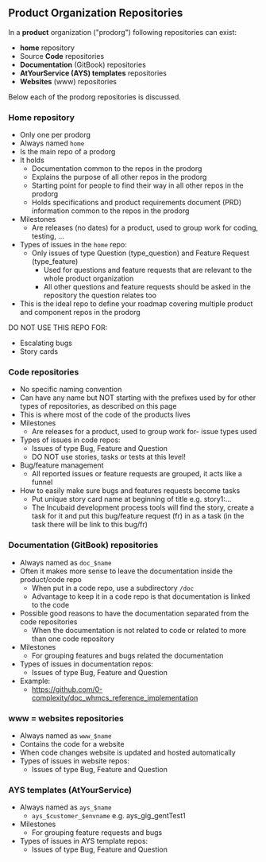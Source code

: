 ##  Product Organization Repositories

In a **product** organization ("prodorg") following repositories can exist:

- **home** repository
- Source **Code** repositories
- **Documentation** (GitBook) repositories
- **AtYourService (AYS) templates** repositories
- **Websites** (www) repositories

Below each of the prodorg repositories is discussed.


### Home repository

- Only one per prodorg
- Always named ```home```
- Is the main repo of a prodorg
- It holds 
  - Documentation common to the repos in the prodorg
  - Explains the purpose of all other repos in the prodorg
  - Starting point for people to find their way in all other repos in the prodorg
  - Holds specifications and product requirements document (PRD) information common to the repos in the prodorg
- Milestones
  - Are releases (no dates) for a product, used to group work for coding, testing, ...
- Types of issues in the ``home`` repo:
  - Only issues of type Question (type_question) and Feature Request (type_feature)
    - Used for questions and feature requests that are relevant to the whole product organization
    - All other questions and feature requests should be asked in the repository the question relates too 
- This is the ideal repo to define your roadmap covering multiple product and component repos in the prodorg

DO NOT USE THIS REPO FOR:
- Escalating bugs
- Story cards

  
### Code repositories

- No specific naming convention
- Can have any name but NOT starting with the prefixes used by for other types of repositories, as described on this page
- This is where most of the code of the products lives
- Milestones
  - Are releases for a product, used to group work for- issue types used
- Types of issues in code repos:
  - Issues of type Bug, Feature and Question
  - DO NOT use stories, tasks or tests at this level! 
- Bug/feature management
    - All reported issues or feature requests are grouped, it acts like a funnel    
- How to easily make sure bugs and features requests become tasks
  - Put unique story card name at beginning of title e.g. story1:...
  - The Incubaid development process tools will find the story, create a task for it and put this bug/feature request (fr) in as a task (in the task there will be link to this bug/fr) 


### Documentation (GitBook) repositories

- Always named as ```doc_$name```
- Often it makes more sense to leave the documentation inside the product/code repo
  - When put in a code repo, use a subdirectory ```/doc```
  - Advantage to keep it in a code repo is that documentation is linked to the code
- Possible good reasons to have the documentation separated from the code repositories
  - When the documentation is not related to code or related to more than one code repository  
- Milestones
  - For grouping features and bugs related the documentation
- Types of issues in documentation repos:
    - Issues of type Bug, Feature and Question
- Example:
    - https://github.com/0-complexity/doc_whmcs_reference_implementation
   

### www = websites repositories

- Always named as ```www_$name```
- Contains the code for a website
- When code changes website is updated and hosted automatically
- Types of issues in website repos:
    - Issues of type Bug, Feature and Question


### AYS templates (AtYourService)

- Always named as ```ays_$name```
  - ```ays_$customer_$envname``` e.g. ays_gig_gentTest1
- Milestones
  - For grouping feature requests and bugs
- Types of issues in AYS template repos:
    - Issues of type Bug, Feature and Question